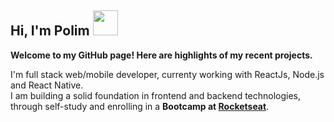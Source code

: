 <h2 align="left">Hi, I'm Polim <img src="https://github.com/sudnyeshtalekar/sudnyeshtalekar/blob/master/Assets/Hi.gif" width="40px"></h2>

<strong>Welcome to my GitHub page! Here are highlights of my recent projects.</strong>


<p>I'm full stack web/mobile developer, currenty working with ReactJs, Node.js and React Native. </br>
I am building a solid foundation in frontend and backend technologies, through self-study and enrolling in a <strong>Bootcamp at <a href="https://rocketseat.com.br/">Rocketseat</a></strong>.</p>
